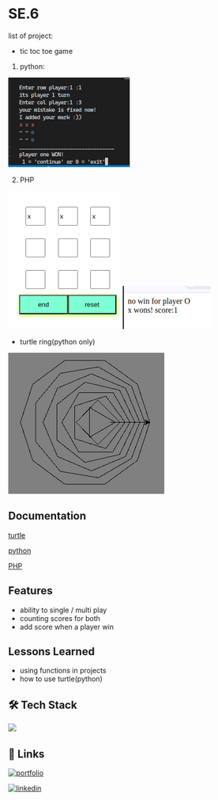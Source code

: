 
# SE.6

list of project:
- tic toc toe game
 1. python:

<img src="./screenshots/python.png">

 2. PHP

<img src="./screenshots/php.png">

<img src="./screenshots/php2.png">

- turtle ring(python only)

<img src="./screenshots/python2.png">

## Documentation

[turtle](https://docs.python.org/3/library/turtle.html)

[python](https://docs.python.org)

[PHP](https://www.php.net)
## Features

- ability to single / multi play
- counting scores for both 
- add score when a player win

## Lessons Learned

- using functions in projects
- how to use turtle(python)

## 🛠 Tech Stack

![](https://skillicons.dev/icons?i=js,html,css,php,python)

## 🔗 Links

[![portfolio](https://img.shields.io/badge/my_portfolio-000?style=for-the-badge&logo=ko-fi&logoColor=white)](https://github.com/imMoeinFadakar)

[![linkedin](https://img.shields.io/badge/telegram-0A66C2?style=for-the-badge&logo=telegram&logoColor=white)](https://t.me/Moein23445)




